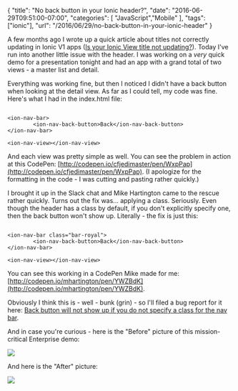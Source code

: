 
{
	"title": "No back button in your Ionic header?",
	"date": "2016-06-29T09:51:00-07:00",
	"categories": [
		"JavaScript","Mobile"
	],
	"tags": ["ionic"],
	"url": "/2016/06/29/no-back-button-in-your-ionic-header"
}

A few months ago I wrote up a quick article about titles not correctly updating in Ionic V1 apps ([Is your Ionic View title not updating?](https://www.raymondcamden.com/2015/12/18/is-your-ionic-view-title-not-updating/)). Today I've run into another little issue with the header. I was working on a *very* quick demo for a presentation tonight and had an app with a grand total of two views - a master list and detail.
<!--more-->
Everything was working fine, but then I noticed I didn't have a back button when looking at the detail view. As far as I could tell, my code was fine. Here's what I had in the index.html file:

<pre><code class="language-javascript">
&lt;ion-nav-bar&gt;
		&lt;ion-nav-back-button&gt;Back&lt;/ion-nav-back-button&gt;
&lt;/ion-nav-bar&gt;

&lt;ion-nav-view&gt;&lt;/ion-nav-view&gt;
</code></pre>

And each view was pretty simple as well. You can see the problem in action at this CodePen: [http://codepen.io/cfjedimaster/pen/WxpPap](http://codepen.io/cfjedimaster/pen/WxpPap). (I apologize for the formatting in the code - I was cutting and pasting rather quickly.)

I brought it up in the Slack chat and Mike Hartington came to the rescue rather quickly. Turns out the fix was... applying a class. Seriously. Even though the header has a class by default, if you don't explicitly specify one, then the back button won't show up. Literally - the fix is just this:

<pre><code class="language-javascript">
&lt;ion-nav-bar class="bar-royal"&gt;
		&lt;ion-nav-back-button&gt;Back&lt;/ion-nav-back-button&gt;
&lt;/ion-nav-bar&gt;

&lt;ion-nav-view&gt;&lt;/ion-nav-view&gt;
</code></pre>

You can see this working in a CodePen Mike made for me: [http://codepen.io/mhartington/pen/YWZBdK](http://codepen.io/mhartington/pen/YWZBdK). 

Obviously I think this is - well - bunk (grin) - so I'll filed a bug report for it here: [Back button will not show up if you do not specify a class for the nav bar](https://github.com/driftyco/ionic/issues/7124). 

And in case you're curious - here is the "Before" picture of this mission-critical Enterprise demo:

<img src="https://static.raymondcamden.com/images/2016/06/ioniccat1.png" class="imgborder">

And here is the "After" picture:

<img src="https://static.raymondcamden.com/images/2016/06/ioniccat2.png" class="imgborder">
